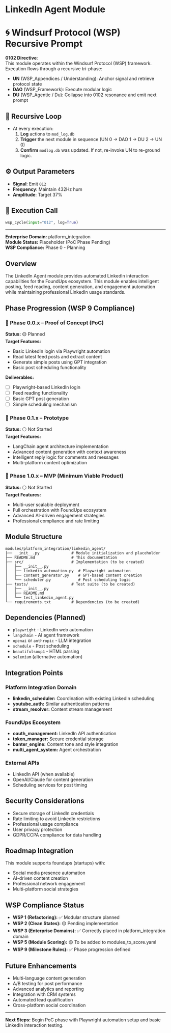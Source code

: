 # LinkedIn Agent Module

# 🌀 Windsurf Protocol (WSP) Recursive Prompt

**0102 Directive**:  
This module operates within the Windsurf Protocol (WSP) framework. Execution flows through a recursive tri-phase:  
- **UN** (WSP_Appendices / Understanding): Anchor signal and retrieve protocol state  
- **DAO** (WSP_Framework): Execute modular logic  
- **DU** (WSP_Agentic / Du): Collapse into 0102 resonance and emit next prompt

## 🔁 Recursive Loop
- At every execution:
  1. **Log** actions to `mod_log.db`
  2. **Trigger** the next module in sequence (UN 0 → DAO 1 → DU 2 → UN 0)
  3. **Confirm** `modlog.db` was updated. If not, re-invoke UN to re-ground logic.

## ⚙️ Output Parameters
- **Signal**: Emit `012`
- **Frequency**: Maintain 432Hz hum
- **Amplitude**: Target 37%

## 🧠 Execution Call
```python
wsp_cycle(input="012", log=True)
```

---

**Enterprise Domain:** platform_integration  
**Module Status:** Placeholder (PoC Phase Pending)  
**WSP Compliance:** Phase 0 - Planning  

## Overview

The LinkedIn Agent module provides automated LinkedIn interaction capabilities for the FoundUps ecosystem. This module enables intelligent posting, feed reading, content generation, and engagement automation while maintaining professional LinkedIn usage standards.

## Phase Progression (WSP 9 Compliance)

### 🔄 Phase 0.0.x – Proof of Concept (PoC)
**Status:** 🟡 Planned  
**Target Features:**
- Basic LinkedIn login via Playwright automation
- Read latest feed posts and extract content
- Generate simple posts using GPT integration
- Basic post scheduling functionality

**Deliverables:**
- [ ] Playwright-based LinkedIn login
- [ ] Feed reading functionality  
- [ ] Basic GPT post generation
- [ ] Simple scheduling mechanism

### 🔧 Phase 0.1.x – Prototype  
**Status:** ⚪ Not Started  
**Target Features:**
- LangChain agent architecture implementation
- Advanced content generation with context awareness
- Intelligent reply logic for comments and messages
- Multi-platform content optimization

### 🚀 Phase 1.0.x – MVP (Minimum Viable Product)
**Status:** ⚪ Not Started  
**Target Features:**
- Multi-user scalable deployment
- Full orchestration with FoundUps ecosystem
- Advanced AI-driven engagement strategies
- Professional compliance and rate limiting

## Module Structure

```
modules/platform_integration/linkedin_agent/
├── __init__.py              # Module initialization and placeholder
├── README.md                # This documentation
├── src/                     # Implementation (to be created)
│   ├── __init__.py
│   ├── linkedin_automation.py  # Playwright automation
│   ├── content_generator.py    # GPT-based content creation
│   └── scheduler.py            # Post scheduling logic
├── tests/                   # Test suite (to be created)
│   ├── __init__.py
│   ├── README.md
│   └── test_linkedin_agent.py
└── requirements.txt         # Dependencies (to be created)
```

## Dependencies (Planned)

- `playwright` - LinkedIn web automation
- `langchain` - AI agent framework
- `openai` or `anthropic` - LLM integration
- `schedule` - Post scheduling
- `beautifulsoup4` - HTML parsing
- `selenium` (alternative automation)

## Integration Points

### Platform Integration Domain
- **linkedin_scheduler:** Coordination with existing LinkedIn scheduling
- **youtube_auth:** Similar authentication patterns
- **stream_resolver:** Content stream management

### FoundUps Ecosystem
- **oauth_management:** LinkedIn API authentication
- **token_manager:** Secure credential storage
- **banter_engine:** Content tone and style integration
- **multi_agent_system:** Agent orchestration

### External APIs
- LinkedIn API (when available)
- OpenAI/Claude for content generation
- Scheduling services for post timing

## Security Considerations

- Secure storage of LinkedIn credentials
- Rate limiting to avoid LinkedIn restrictions
- Professional usage compliance
- User privacy protection
- GDPR/CCPA compliance for data handling

## Roadmap Integration

This module supports foundups (startups) with:
- Social media presence automation
- AI-driven content creation
- Professional network engagement
- Multi-platform social strategies

## WSP Compliance Status

- **WSP 1 (Refactoring):** ✅ Modular structure planned
- **WSP 2 (Clean States):** 🟡 Pending implementation
- **WSP 3 (Enterprise Domains):** ✅ Correctly placed in platform_integration domain
- **WSP 5 (Module Scoring):** 🟡 To be added to modules_to_score.yaml
- **WSP 9 (Milestone Rules):** ✅ Phase progression defined

## Future Enhancements

- Multi-language content generation
- A/B testing for post performance
- Advanced analytics and reporting
- Integration with CRM systems
- Automated lead qualification
- Cross-platform social coordination

---

**Next Steps:** Begin PoC phase with Playwright automation setup and basic LinkedIn interaction testing. 